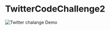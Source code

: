 # TwitterCodeChallenge2

![Twitter chalange Demo](https://github.com/vnagra/TwitterCodeChallenge2/blob/master/sampleRun.gif)
